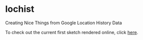 # lochist
Creating Nice Things from Google Location History Data

To check out the current first sketch rendered online, click [here](https://nbviewer.jupyter.org/github/acannistra/lochist/blob/master/first%20sketch.ipynb). 
